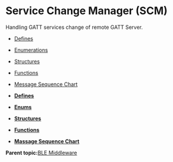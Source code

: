 # Service Change Manager \(SCM\)

Handling GATT services change of remote GATT Server.

-   [Defines](GUID-188D7531-EB94-4762-B5B9-2619FF823B7B.md)
-   [Enumerations](GUID-6AB6716E-AB10-41BA-AA2A-05DADE43A66B.md)
-   [Structures](GUID-649AA2A5-B480-478B-AD34-137EDE75C855.md)
-   [Functions](GUID-A37CD39C-147D-4255-AC5F-4958ABC738EE.md)
-   [Message Sequence Chart](GUID-BD256D1E-A211-4A51-9B0B-E12B1C72E342.md)

-   **[Defines](GUID-188D7531-EB94-4762-B5B9-2619FF823B7B.md)**  

-   **[Enums](GUID-6AB6716E-AB10-41BA-AA2A-05DADE43A66B.md)**  

-   **[Structures](GUID-649AA2A5-B480-478B-AD34-137EDE75C855.md)**  

-   **[Functions](GUID-A37CD39C-147D-4255-AC5F-4958ABC738EE.md)**  

-   **[Massage Sequence Chart](GUID-BD256D1E-A211-4A51-9B0B-E12B1C72E342.md)**  


**Parent topic:**[BLE Middleware](GUID-6A7C78FE-1473-4B99-B2C9-01CDC06FE578.md)

